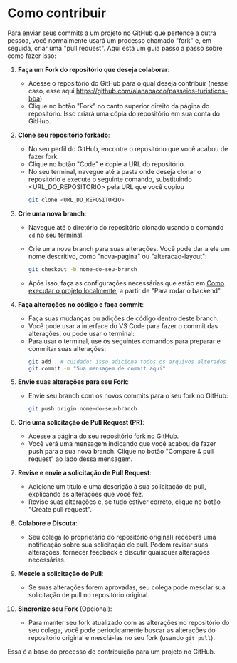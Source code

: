 # Como contribuir

Para enviar seus commits a um projeto no GitHub que pertence a outra pessoa, você normalmente usará um processo chamado "fork" e, em seguida, criar uma "pull request". Aqui está um guia passo a passo sobre como fazer isso:

1. **Faça um Fork do repositório que deseja colaborar**:

   - Acesse o repositório do GitHub para o qual deseja contribuir (nesse caso, esse aqui https://github.com/alanabacco/passeios-turisticos-bba)
   - Clique no botão "Fork" no canto superior direito da página do repositório. Isso criará uma cópia do repositório em sua conta do GitHub.

2. **Clone seu repositório forkado**:

   - No seu perfil do GitHub, encontre o repositório que você acabou de fazer fork.
   - Clique no botão "Code" e copie a URL do repositório.
   - No seu terminal, navegue até a pasta onde deseja clonar o repositório e execute o seguinte comando, substituindo <URL_DO_REPOSITORIO> pela URL que você copiou
     ```bash
     git clone <URL_DO_REPOSITORIO>
     ```

3. **Crie uma nova branch**:

   - Navegue até o diretório do repositório clonado usando o comando `cd` no seu terminal.
   - Crie uma nova branch para suas alterações. Você pode dar a ele um nome descritivo, como "nova-pagina" ou "alteracao-layout":

     ```bash
     git checkout -b nome-do-seu-branch
     ```

   - Após isso, faça as configurações necessárias que estão em [Como executar o projeto localmente](https://github.com/alanabacco/passeios-turisticos-bba#como-executar-o-projeto-localmente), a partir de "Para rodar o backend".

4. **Faça alterações no código e faça commit**:

   - Faça suas mudanças ou adições de código dentro deste branch.
   - Você pode usar a interface do VS Code para fazer o commit das alterações, ou pode usar o terminal:
   - Para usar o terminal, use os seguintes comandos para preparar e commitar suas alterações:
     ```bash
     git add . # cuidado: isso adiciona todos os arquivos alterados
     git commit -m "Sua mensagem de commit aqui"
     ```

5. **Envie suas alterações para seu Fork**:

   - Envie seu branch com os novos commits para o seu fork no GitHub:
     ```bash
     git push origin nome-do-seu-branch
     ```

6. **Crie uma solicitação de Pull Request (PR)**:

   - Acesse a página do seu repositório fork no GitHub.
   - Você verá uma mensagem indicando que você acabou de fazer push para a sua nova branch. Clique no botão "Compare & pull request" ao lado dessa mensagem.

7. **Revise e envie a solicitação de Pull Request**:

   - Adicione um título e uma descrição à sua solicitação de pull, explicando as alterações que você fez.
   - Revise suas alterações e, se tudo estiver correto, clique no botão "Create pull request".

8. **Colabore e Discuta**:

   - Seu colega (o proprietário do repositório original) receberá uma notificação sobre sua solicitação de pull. Podem revisar suas alterações, fornecer feedback e discutir quaisquer alterações necessárias.

9. **Mescle a solicitação de Pull**:

   - Se suas alterações forem aprovadas, seu colega pode mesclar sua solicitação de pull no repositório original.

10. **Sincronize seu Fork** (Opcional):
    - Para manter seu fork atualizado com as alterações no repositório do seu colega, você pode periodicamente buscar as alterações do repositório original e mesclá-las no seu fork (usando `git pull`).

Essa é a base do processo de contribuição para um projeto no GitHub.
